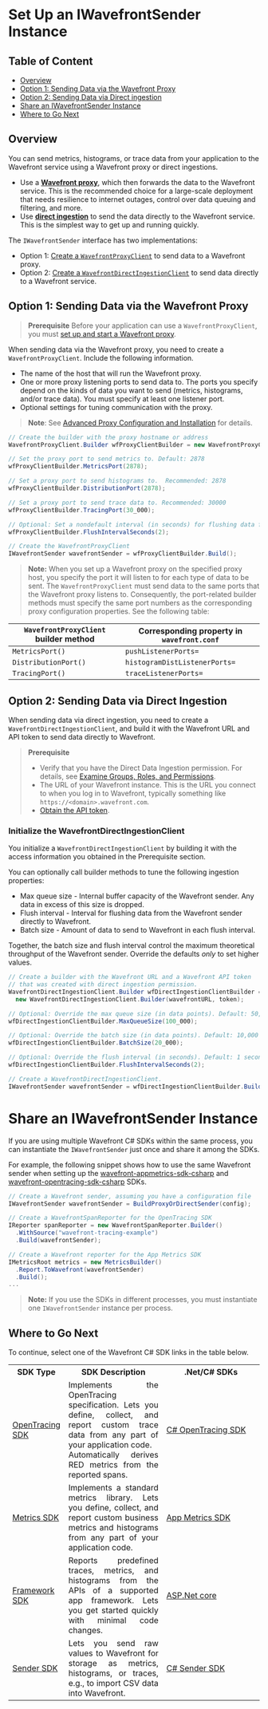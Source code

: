 # Set Up an IWavefrontSender Instance

## Table of Content

* [Overview](#Overview)
* [Option 1: Sending Data via the Wavefront Proxy](#Option-1-Sending-Data-via-the-Wavefront-Proxy)
* [Option 2: Sending Data via Direct ingestion](#Option-2-Sending-Data-via-Direct-ingestion)
* [Share an IWavefrontSender Instance](#Share-an-IWavefrontSender-Instance)
* [Where to Go Next](#where-to-go-next)

## Overview

You can send metrics, histograms, or trace data from your application to the Wavefront service using a Wavefront proxy or direct ingestions.

* Use a [**Wavefront proxy**](https://docs.wavefront.com/proxies.html), which then forwards the data to the Wavefront service. This is the recommended choice for a large-scale deployment that needs resilience to internet outages, control over data queuing and filtering, and more.
* Use [**direct ingestion**](https://docs.wavefront.com/direct_ingestion.html) to send the data directly to the Wavefront service. This is the simplest way to get up and running quickly. 

The `IWavefrontSender` interface has two implementations:

* Option 1: [Create a `WavefrontProxyClient`](#Option-1-Sending-Data-via-the-Wavefront-Proxy) to send data to a Wavefront proxy.
* Option 2: [Create a `WavefrontDirectIngestionClient`](#Option-2-Sending-Data-via-Direct-ingestion) to send data directly to a Wavefront service.

## Option 1: Sending Data via the Wavefront Proxy

>**Prerequisite**
>Before your application can use a `WavefrontProxyClient`, you must [set up and start a Wavefront proxy](https://docs.wavefront.com/proxies_installing.html).

When sending data via the Wavefront proxy, you need to create a `WavefrontProxyClient`. Include the following information.

* The name of the host that will run the Wavefront proxy.
* One or more proxy listening ports to send data to. The ports you specify depend on the kinds of data you want to send (metrics, histograms, and/or trace data). You must specify at least one listener port. 
* Optional settings for tuning communication with the proxy.

> **Note**: See [Advanced Proxy Configuration and Installation](https://docs.wavefront.com/proxies_configuring.html) for details.

```csharp
// Create the builder with the proxy hostname or address
WavefrontProxyClient.Builder wfProxyClientBuilder = new WavefrontProxyClient.Builder(proxyHostName);

// Set the proxy port to send metrics to. Default: 2878
wfProxyClientBuilder.MetricsPort(2878);

// Set a proxy port to send histograms to.  Recommended: 2878
wfProxyClientBuilder.DistributionPort(2878);

// Set a proxy port to send trace data to. Recommended: 30000
wfProxyClientBuilder.TracingPort(30_000);

// Optional: Set a nondefault interval (in seconds) for flushing data from the sender to the proxy. Default: 5 seconds
wfProxyClientBuilder.FlushIntervalSeconds(2);

// Create the WavefrontProxyClient
IWavefrontSender wavefrontSender = wfProxyClientBuilder.Build();
 ```
> **Note:** When you set up a Wavefront proxy on the specified proxy host, you specify the port it will listen to for each type of data to be sent. The `WavefrontProxyClient` must send data to the same ports that the Wavefront proxy listens to. Consequently, the port-related builder methods must specify the same port numbers as the corresponding proxy configuration properties. See the following table: 

| `WavefrontProxyClient` builder method | Corresponding property in `wavefront.conf` |
| ----- | -------- |
| `MetricsPort()` | `pushListenerPorts=` |
| `DistributionPort()` | `histogramDistListenerPorts=` |
| `TracingPort()` | `traceListenerPorts=` |

## Option 2: Sending Data via Direct Ingestion

When sending data via direct ingestion, you need to create a `WavefrontDirectIngestionClient`, and build it with the Wavefront URL and API token to send data directly to Wavefront.

>**Prerequisite**
> * Verify that you have the Direct Data Ingestion permission. For details, see [Examine Groups, Roles, and Permissions](https://docs.wavefront.com/users_account_managing.html#examine-groups-roles-and-permissions).
> * The URL of your Wavefront instance. This is the URL you connect to when you log in to Wavefront, typically something like `https://<domain>.wavefront.com`.
> * [Obtain the API token](http://docs.wavefront.com/wavefront_api.html#generating-an-api-token).

### Initialize the WavefrontDirectIngestionClient
You initialize a `WavefrontDirectIngestionClient` by building it with the access information you obtained in the Prerequisite section.

You can optionally call builder methods to tune the following ingestion properties:

* Max queue size - Internal buffer capacity of the Wavefront sender. Any data in excess of this size is dropped.
* Flush interval - Interval for flushing data from the Wavefront sender directly to Wavefront.
* Batch size - Amount of data to send to Wavefront in each flush interval.

Together, the batch size and flush interval control the maximum theoretical throughput of the Wavefront sender. Override the defaults _only_ to set higher values.

```csharp
// Create a builder with the Wavefront URL and a Wavefront API token
// that was created with direct ingestion permission.
WavefrontDirectIngestionClient.Builder wfDirectIngestionClientBuilder =
  new WavefrontDirectIngestionClient.Builder(wavefrontURL, token);

// Optional: Override the max queue size (in data points). Default: 50,000
wfDirectIngestionClientBuilder.MaxQueueSize(100_000);

// Optional: Override the batch size (in data points). Default: 10,000
wfDirectIngestionClientBuilder.BatchSize(20_000);

// Optional: Override the flush interval (in seconds). Default: 1 second
wfDirectIngestionClientBuilder.FlushIntervalSeconds(2);

// Create a WavefrontDirectIngestionClient.
IWavefrontSender wavefrontSender = wfDirectIngestionClientBuilder.Build();
 ```
 
# Share an IWavefrontSender Instance

If you are using multiple Wavefront C# SDKs within the same process, you can instantiate the `IWavefrontSender` just once and share it among the SDKs. 

For example, the following snippet shows how to use the same Wavefront sender when setting up the [wavefront-appmetrics-sdk-csharp](https://github.com/wavefrontHQ/wavefront-appmetrics-sdk-csharp) and  [wavefront-opentracing-sdk-csharp](https://github.com/wavefrontHQ/wavefront-opentracing-sdk-csharp) SDKs.

```csharp
// Create a Wavefront sender, assuming you have a configuration file
IWavefrontSender wavefrontSender = BuildProxyOrDirectSender(config);

// Create a WavefrontSpanReporter for the OpenTracing SDK
IReporter spanReporter = new WavefrontSpanReporter.Builder()
  .WithSource("wavefront-tracing-example")
  .Build(wavefrontSender);

// Create a Wavefront reporter for the App Metrics SDK
IMetricsRoot metrics = new MetricsBuilder()
  .Report.ToWavefront(wavefrontSender)
  .Build();
...
```

> **Note:** If you use the SDKs in different processes, you must instantiate one `IWavefrontSender` instance per process.

## Where to Go Next

To continue, select one of the Wavefront C# SDK links in the table below.

<table id="SDKlevels" style="width: 100%">
<tr>
  <th width="10%">SDK Type</th>
  <th width="45%">SDK Description</th>
  <th width="45%">.Net/C# SDKs</th>
</tr>

<tr>
  <td><a href="https://docs.wavefront.com/wavefront_sdks.html#sdks-for-collecting-trace-data">OpenTracing SDK</a></td>
  <td align="justify">Implements the OpenTracing specification. Lets you define, collect, and report custom trace data from any part of your application code. <br>Automatically derives RED metrics from the reported spans. </td> 
  <td>
    <a href ="https://github.com/wavefrontHQ/wavefront-opentracing-sdk-csharp"> C# OpenTracing SDK</a>
  </td>
</tr>

<tr>
  <td><a href="https://docs.wavefront.com/wavefront_sdks.html#sdks-for-collecting-metrics-and-histograms">Metrics SDK</a></td>
  <td align="justify">Implements a standard metrics library. Lets you define, collect, and report custom business metrics and histograms from any part of your application code.   </td> 
  <td>
    <a href ="https://github.com/wavefrontHQ/wavefront-appmetrics-sdk-csharp">App Metrics SDK</a>
  </td>
</tr>

<tr>
  <td><a href="https://docs.wavefront.com/wavefront_sdks.html#sdks-that-instrument-frameworks">Framework SDK</a></td>
  <td align="justify">Reports predefined traces, metrics, and histograms from the APIs of a supported app framework. Lets you get started quickly with minimal code changes.</td>
  <td>
    <a href="https://github.com/wavefrontHQ/wavefront-aspnetcore-sdk-csharp">ASP.Net core</a> </li>
  </td>
</tr>

<tr>
  <td><a href="https://docs.wavefront.com/wavefront_sdks.html#sdks-for-sending-raw-data-to-wavefront">Sender SDK</a></td>
  <td align="justify">Lets you send raw values to Wavefront for storage as metrics, histograms, or traces, e.g., to import CSV data into Wavefront. 
  </td>
  <td>
    <a href ="https://github.com/wavefrontHQ/wavefront-sdk-csharp">C# Sender SDK</a>
  </td>
</tr>

</tbody>
</table> 
